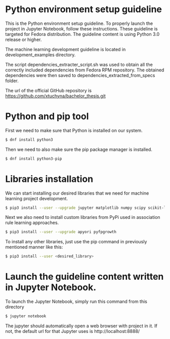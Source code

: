 # Python environment setup guideline
This is the Python environment setup guideline. To properly launch the project in Jupyter Notebook, follow these instructions.
These guideline is targeted for Fedora distribution. The guideline content is using Python 3.0 release or higher.

The machine learning development guideline is located in development_examples directory.

The script dependencies_extracter_script.sh was used to obtain all the correctly included dependencies from Fedora RPM repository.
The obtained dependencies were then saved to dependencies_extracted_from_specs folder.

The url of the official GitHub repository is https://github.com/xtuchyna/bachelor_thesis.git

# Python and pip tool
First we need to make sure that Python is installed on our system.

```sh
$ dnf install python3
```

Then we need to also make sure the pip package manager is installed.

```sh
$ dnf install python3-pip
```

# Libraries installation
We can start installing our desired libraries that we need for machine learning project development.

```sh
$ pip3 install --user --upgrade jupyter matplotlib numpy scipy scikit-learn
```

Next we also need to install custom libraries from PyPi used in association rule learning approaches.
```sh
$ pip3 install --user --upgrade apyori pyfpgrowth
```

To install any other libraries, just use the pip command in previously mentioned manner like this:
```sh
$ pip3 install --user <desired_library>
```

# Launch the guideline content written in Jupyter Notebook.
To launch the Jupyter Notebook, simply run this command from this directory

```sh
$ jupyter notebook
```

The jupyter should automatically open a web browser with project in it. If not, the default url for that Jupyter uses is
http://localhost:8888/